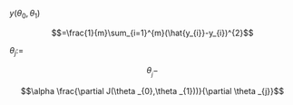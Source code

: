 $y(\theta _{0},\theta _{1})$

$$=\frac{1}{m}\sum_{i=1}^{m}(\hat{y_{i}}-y_{i})^{2}$$

$\theta _{j}:=$

$$\theta _{_{j}}-$$

$$\alpha \frac{\partial J(\theta _{0},\theta _{1}))}{\partial \theta _{j}}$$
